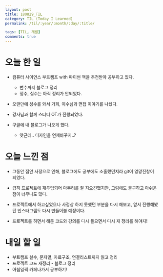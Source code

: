 ```yaml
---
layout: post
title: 180829_TIL
category: TIL (Today I Learned)
permalink: /til/:year/:month/:day/:title/

tags: [TIL, 개발]
comments: true
---
```

# 오늘 한 일

- 컴퓨터 사이언스 부트캠프 with 파이썬 책을 추천받아 공부하고 있다.
  - 변수까지 블로그 정리
  - 정수, 실수는 아직 정리가 안되었다.

- 오랜만에 성수를 와서 가희, 이수님과 면접 이야기를 나눴다.
- 강사님과 함께 스터디 OT가 진행되었다.

- 구글에 내 블로그가 나오게 했다.
  - 앗근데.. 디자인을 언제바꾸지..?

# 오늘 느낀 점

- 그동안 집안 사정으로 인해, 블로그에도 공부에도 소홀했던지라 git이 엉망진창이 되었다.
- 급히 프로젝트에 재투입되어 마무리를 잘 지으긴했지만, 그럼에도 불구하고 아쉬운점이 너무나도 많다.
- 프로젝트에서 하고싶었으나 사정상 하지 못했던 부분을 다시 해보고, 앞서 진행해봤던 인스타그램도 다시 만들어볼 예정이다.

- 프로젝트를 하면서 해둔 코드와 강의를 다시 들으면서 다시 재 정리를 해야지!

# 내일 할 일

- 부트캠프 실수, 문자열, 자료구조, 연결리스트까지 읽고 정리
- 프로젝트 코드 재정리 - 블로그 정리
- 아침일찍 카페나가서 공부하기!
